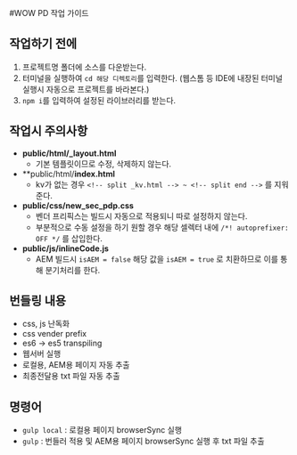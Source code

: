 #WOW PD 작업 가이드

## 작업하기 전에
1. 프로젝트명 폴더에 소스를 다운받는다.
2. 터미널을 실행하여 ```cd 해당 디렉토리```를 입력한다. (웹스톰 등 IDE에 내장된 터미널 실행시 자동으로 프로젝트를 바라본다.)
3. ```npm i```를 입력하여 설정된 라이브러리를 받는다.


## 작업시 주의사항
- **public/html/_layout.html**
    - 기본 템플릿이므로 수정, 삭제하지 않는다.
- **public/html/**index.html**
    - kv가 없는 경우 ```<!-- split _kv.html --> ~ <!-- split end -->``` 를 지워준다.
- **public/css/new_sec_pdp.css**
    - 벤더 프리픽스는 빌드시 자동으로 적용되니 따로 설정하지 않는다.
    - 부분적으로 수동 설정을 하기 원할 경우 해당 셀렉터 내에 ```/*! autoprefixer: OFF */``` 를 삽입한다.
- **public/js/inlineCode.js**
    - AEM 빌드시 ```isAEM = false``` 해당 값을 ```isAEM = true``` 로 치환하므로 이를 통해 분기처리를 한다.


## 번들링 내용
* css, js 난독화
* css vender prefix
* es6 -> es5 transpiling
* 웹서버 실행
* 로컬용, AEM용 페이지 자동 추출
* 최종전달용 txt 파일 자동 추출


## 명령어
* ```gulp local``` : 로컬용 페이지 browserSync 실행
* ```gulp``` : 번들러 적용 및 AEM용 페이지 browserSync 실행 후 txt 파일 추출


